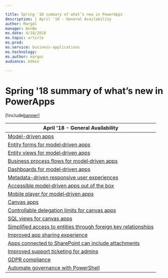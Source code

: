 ```yaml
---

title: Spring '18 summary of what’s new in PowerApps
description: | April '18 - General Availability                                                          | |-------------------------------------------------------------------------------------------| | [Model-driven apps](model-driven-apps)                                                   | | [Entity forms for model‑driven apps](model-driven-apps)                                      | | [Entity views for model‑driven apps](model-driven-apps)                                      | | [Business process flows for model‑driven apps](model-driven-apps)                  | | [Dashboards for model‑driven apps](model-driven-apps)                         | | [Metadata-driven responsive user experiences](model-driven-apps)          | | [Accessible model‑driven apps out of the box](model-driven-apps)             | | [Mobile player for model‑driven apps](model-driven-apps)                                | | [Canvas apps](canvas-apps)                                                              | | [Controllable delegation limits for canvas apps](canvas-apps)      | | [SQL views for canvas apps](canvas-apps)                                                  | | [Simplified access to entities through foreign key relationships](canvas-apps) | | [Improved app sharing experience](_Improved_app-_sharing)                                | | [Apps connected to SharePoint can include attachments](apps-connected-to-sharepoint-can-include-attachments.
author: MargoC
manager: AnnBe
ms.date: 4/18/2018
ms.topic: article
ms.prod: 
ms.service: business-applications
ms.technology: 
ms.author: margoc
audience: Admin

---
```

#  Spring '18 summary of what’s new in PowerApps




[!include[banner](../../../includes/banner.md)]

| April '18 - General Availability                                                          |
|-------------------------------------------------------------------------------------------|
| [Model-driven apps](model-driven-apps)                                                   |
| [Entity forms for model‑driven apps](model-driven-apps)                                      |
| [Entity views for model‑driven apps](model-driven-apps)                                      |
| [Business process flows for model‑driven apps](model-driven-apps)                  |
| [Dashboards for model‑driven apps](model-driven-apps)                         |
| [Metadata-driven responsive user experiences](model-driven-apps)          |
| [Accessible model‑driven apps out of the box](model-driven-apps)             |
| [Mobile player for model‑driven apps](model-driven-apps)                                |
| [Canvas apps](canvas-apps)                                                              |
| [Controllable delegation limits for canvas apps](canvas-apps)      |
| [SQL views for canvas apps](canvas-apps)                                                  |
| [Simplified access to entities through foreign key relationships](canvas-apps) |
| [Improved app sharing experience](_Improved_app-_sharing)                                |
| [Apps connected to SharePoint can include attachments](apps-connected-to-sharepoint-can-include-attachments.md)             |
| [Improved support ticketing for admins](improved-support-ticketing-admins.md)                     |
| [GDPR compliance](gdpr-compliance.md)                                                       |
| [Automate governance with PowerShell](automate-governance-powershell.md)                         |
